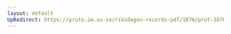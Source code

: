 ```yaml
---
layout: default
UpRedirect: https://pruto.im.uu.se/riksdagen-records-pdf/1876/prot-1876--ak--031/prot-1876--ak--031_037.pdf
---
```

